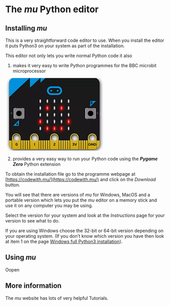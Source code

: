 # The *mu* Python editor

## Installing *mu*

This is a very straightforward code editor to use. When you install the editor it puts Python3 on your system as part of the installation.

This editor not only lets you write normal Python code it also 

1. makes it very easy to write Python programmes for the BBC microbit microprocessor

![microbit](microbit.png "microbit")

2. provides a very easy way to run your Python code using the _**Pygame Zero**_ Python extension

To obtain the installation file go to the programme webpage at [https://codewith.mu/](https://codewith.mu/) and click on the *Download* button.

You will see that there are versions of *mu* for Windows, MacOS and a portable version which lets you put the *mu* editor on a memory stick and use it on any computer you may be using.

Select the version for your system and look at the *Instructions* page for your version to see what to do.

If you are using Windows choose the 32-bit or 64-bit version depending on your operating system. (If you don't know which version you have then look at item 1 on the page [Windows full Python3 installation](../Windows-installation/Windows-full-installation/README.md)).

## Using *mu*

Oopen

## More information

The *mu* website has lots of very helpful Tutorials.
